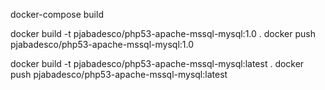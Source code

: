 docker-compose build

docker build -t pjabadesco/php53-apache-mssql-mysql:1.0 .
docker push pjabadesco/php53-apache-mssql-mysql:1.0

docker build -t pjabadesco/php53-apache-mssql-mysql:latest .
docker push pjabadesco/php53-apache-mssql-mysql:latest
